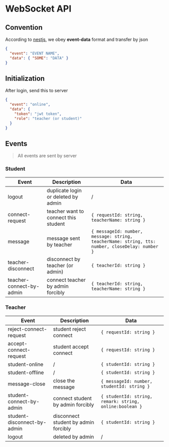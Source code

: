 # WebSocket API

## Convention

According to [nestjs](https://docs.nestjs.com/websockets/gateways), we obey **event-data** format and transfer by json

```json
{
  "event": "EVENT NAME",
  "data": { "SOME": "DATA" }
}
```

## Initialization

After login, send this to server

```json
{
  "event": "online",
  "data": {
    "token": "jwt token",
    "role": "teacher (or student)"
  }
}
```

## Events

> All events are sent by server

### Student

| Event                    | Description                          | Data                                                                                           |
| ------------------------ | ------------------------------------ | ---------------------------------------------------------------------------------------------- |
| logout                   | duplicate login or deleted by admin  | /                                                                                              |
| connect-request          | teacher want to connect this student | `{ requestId: string, teacherName: string }`                                                   |
| message                  | message sent by teacher              | `{ messageId: number, message: string, teacherName: string, tts: number, closeDelay: number }` |
| teacher-disconnect       | disconnect by teacher (or admin)     | `{ teacherId: string }`                                                                        |
| teacher-connect-by-admin | connect teacher by admin forcibly    | `{ teacherId: string, teacherName: string }`                                                   |

### Teacher

| Event                       | Description                          | Data                                                    |
| --------------------------- | ------------------------------------ | ------------------------------------------------------- |
| reject-connect-request      | student reject connect               | `{ requestId: string }`                                 |
| accept-connect-request      | student accept connect               | `{ requestId: string }`                                 |
| student-online              | /                                    | `{ studentId: string }`                                 |
| student-offline             | /                                    | `{ studentId: string }`                                 |
| message-close               | close the message                    | `{ messageId: number, studentId: string }`              |
| student-connect-by-admin    | connect student by admin forcibly    | `{ studentId: string, remark: string, online:boolean }` |
| student-disconnect-by-admin | disconnect student by admin forcibly | `{ studentId: string }`                                 |
| logout                      | deleted by admin                     | /                                                       |
